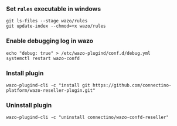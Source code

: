 ### Set `rules` executable in windows
```shell
git ls-files --stage wazo/rules
git update-index --chmod=+x wazo/rules
```
### Enable debugging log in wazo
```shell
echo "debug: true" > /etc/wazo-plugind/conf.d/debug.yml
systemctl restart wazo-confd
```
### Install plugin
```shell
wazo-plugind-cli -c "install git https://github.com/connectino-platform/wazo-reseller-plugin.git"
```
### Uninstall plugin
```shell
wazo-plugind-cli -c "uninstall connectino/wazo-confd-reseller"
```
